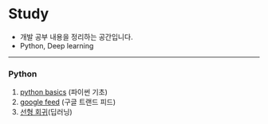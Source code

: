 # Study
* 개발 공부 내용을 정리하는 공간입니다.
* Python, Deep learning

* * *

### Python
1. [python basics](https://github.com/jyshine/study/blob/main/python/Python_Basic.ipynb) (파이썬 기초)
2. [google feed](https://github.com/jyshine/study/blob/main/python/google_feed.ipynb) (구글 트랜드 피드)  
3. [선형 회귀](https://github.com/jyshine/study/blob/main/python/linear_regression.ipynb)(딥러닝)
